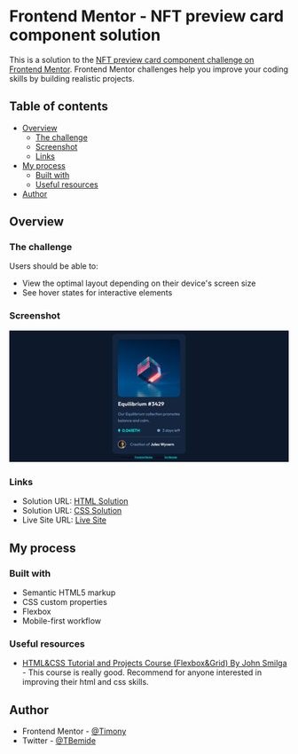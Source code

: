 # Frontend Mentor - NFT preview card component solution

This is a solution to the [NFT preview card component challenge on Frontend Mentor](https://www.frontendmentor.io/challenges/nft-preview-card-component-SbdUL_w0U). Frontend Mentor challenges help you improve your coding skills by building realistic projects. 

## Table of contents

- [Overview](#overview)
  - [The challenge](#the-challenge)
  - [Screenshot](#screenshot)
  - [Links](#links)
- [My process](#my-process)
  - [Built with](#built-with)
  - [Useful resources](#useful-resources)
- [Author](#author)

## Overview

### The challenge

Users should be able to:

- View the optimal layout depending on their device's screen size
- See hover states for interactive elements

### Screenshot

![Screenshot](./images/Screenshot.png)

### Links

- Solution URL: [HTML Solution](https://github.com/Tori-Bemide/Frontend-mentor-order-summary-component/blob/main/index.html)
- Solution URL: [CSS Solution](https://github.com/Tori-Bemide/Frontend-mentor-order-summary-component/blob/main/css/styles.css)
- Live Site URL: [Live Site](https://tori-bemide.github.io/Frontend-mentor-order-summary-component/)

## My process

### Built with

- Semantic HTML5 markup
- CSS custom properties
- Flexbox
- Mobile-first workflow


### Useful resources
- [HTML&CSS Tutorial and Projects Course (Flexbox&Grid) By John Smilga](https://www.udemy.com/course/in-depth-html-css-course-build-responsive-websites/) - This course is really good. Recommend for anyone interested in improving their html and css skills.

## Author
- Frontend Mentor - [@Timony](https://www.frontendmentor.io/profile/Tori-Bemide)
- Twitter - [@TBemide](https://www.twitter.com/TBemide) 